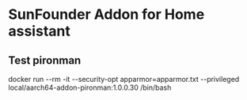 # SunFounder Addon for Home assistant


## Test pironman
docker run --rm -it --security-opt apparmor=apparmor.txt --privileged local/aarch64-addon-pironman:1.0.0.30 /bin/bash